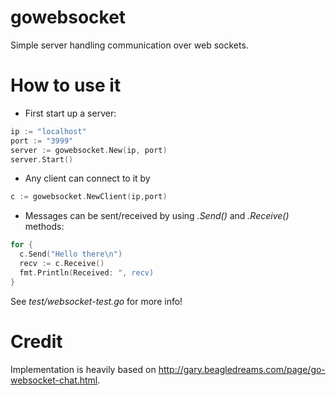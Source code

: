 # gowebsocket
Simple server handling communication over web sockets. 

# How to use it

- First start up a server:

``` go
ip := "localhost"
port := "3999"
server := gowebsocket.New(ip, port)
server.Start() 
```

- Any client can connect to it by

``` go
c := gowebsocket.NewClient(ip,port) 
```

- Messages can be sent/received by using _.Send()_ and _.Receive()_ methods: 

``` go
for {
  c.Send("Hello there\n")
  recv := c.Receive()
  fmt.Println(Received: ", recv)
}
```

See _test/websocket-test.go_ for more info! 

# Credit
Implementation is heavily based on http://gary.beagledreams.com/page/go-websocket-chat.html. 

